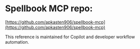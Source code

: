 # Spellbook MCP repo:

[https://github.com/apkasten906/spellbook-mcp](https://github.com/apkasten906/spellbook-mcp)

This reference is maintained for Copilot and developer workflow automation.
